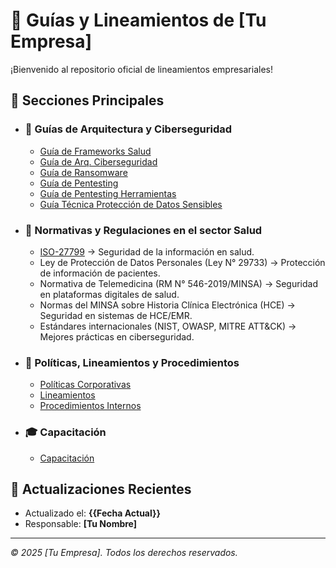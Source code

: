 # 📘 Guías y Lineamientos de [Tu Empresa]  

¡Bienvenido al repositorio oficial de lineamientos empresariales!

## 🏢 Secciones Principales

- ### 📘 Guías de Arquitectura y Ciberseguridad
  
  - [Guía de Frameworks Salud](./guias/guia-frameworks.md)
  - [Guía de Arq. Ciberseguridad](./guias/objetivo-arq-ciber.md)
  - [Guía de Ransomware](./guias/guia-ransomware.md)
  - [Guía de Pentesting](./guias/guia-pentesting.md)
  - [Guía de Pentesting Herramientas](./guias/guia-herramientas.md)
  - [Guía Técnica Protección de Datos Sensibles](./guias/guia-tecnica-proteccion-datos.md)
  

- ### 📘 Normativas y Regulaciones en el sector Salud
  - [ISO-27799](./guias/docs/ISO-27799-2016.pdf) → Seguridad de la información en salud.
  - Ley de Protección de Datos Personales (Ley N° 29733) → Protección de información de pacientes.
  - Normativa de Telemedicina (RM N° 546-2019/MINSA) → Seguridad en plataformas digitales de salud.
  - Normas del MINSA sobre Historia Clínica Electrónica (HCE) → Seguridad en sistemas de HCE/EMR.
  - Estándares internacionales (NIST, OWASP, MITRE ATT&CK) → Mejores prácticas en ciberseguridad.

- ### 🏢 Políticas, Lineamientos y Procedimientos
  - [Políticas Corporativas](./guias/politicas/politicas.md)
  - [Lineamientos](./guias/lineamientos/lineamientos.md)
  - [Procedimientos Internos](./procedimientos.md)
  
- ### 🎓 Capacitación
  - [Capacitación](./capacitacion.md)


## 📢 Actualizaciones Recientes
- Actualizado el: **{{Fecha Actual}}**
- Responsable: **[Tu Nombre]**

---
_© 2025 [Tu Empresa]. Todos los derechos reservados._
